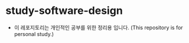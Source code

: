 # study-software-design
- 이 레포지토리는 개인적인 공부를 위한 정리용 입니다. (This repository is for personal study.)
  
